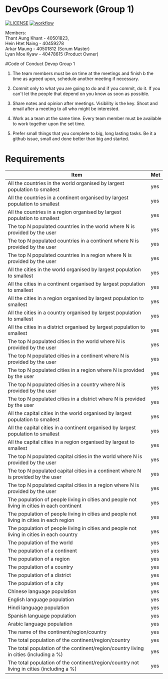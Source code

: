 # DevOps Coursework (Group 1)
[![LICENSE](https://img.shields.io/github/license/tedbot101/sem.svg?style=flat-square)](https://github.com/tedbot101/sem/blob/master/LICENSE)
[![workflow](https://img.shields.io/github/license/tedbot101/sem.svg?style=flat-square)](https://github.com//tree/main/.github/workflows/docker-image.yml)
<br>


Members: <br>
Thant Aung Khant - 40501823,<br>
Hein Htet Naing - 40459278 <br>
Arkar Maung - 40501812 (Scrum Master)<br>
Lyan Moe Kyaw - 40478615 (Product Owner)<br>

#Code of Conduct Devop Group 1

1. The team members must be on time at the meetings and finish b the time as agreed upon, schedule another meeting if necessary.

2. Commit only to what you are going to do and if you commit, do it. If you can't let the people that depend on you know as soon as possible.

3. Share notes and opinion after meetings. Visibility is the key. Shoot and email after a meeting to all who might be interested.

4. Work as a team at the same time. Every team member must be available to work together upon the set time.

5. Prefer small things that you complete to big, long lasting tasks. Be it a github issue, small and done better than big and started.

# Requirements

|Item                                                                                     |Met                     |
|-----------------------------------------------------------------------------------------|------------------------|
|All the countries in the world organised by largest population to smallest               |yes                     |
|All the countries in a continent organised by largest population to smallest             |yes                     |
|All the countries in a region organised by largest population to smallest                |yes                     |
|The top N populated countries in the world where N is provided by the user               |yes                     |
|The top N populated countries in a continent where N is provided by the user             |yes                     |
|The top N populated countries in a region where N is provided by the user                |yes                     |
|All the cities in the world organised by largest population to smallest                  |yes                     |
|All the cities in a continent organised by largest population to smallest                |yes                     |
|All the cities in a region organised by largest population to smallest                   |yes                     |
|All the cities in a country organised by largest population to smallest                  |yes                     |
|All the cities in a district organised by largest population to smallest                 |yes                     |
|The top N populated cities in the world where N is provided by the user                  |yes                     |
|The top N populated cities in a continent where N is provided by the user                |yes                     |
|The top N populated cities in a region where N is provided by the user                   |yes                     |
|The top N populated cities in a country where N is provided by the user                  |yes                     |
|The top N populated cities in a district where N is provided by the user                 |yes                     |
|All the capital cities in the world organised by largest population to smallest          |yes                     |
|All the capital cities in a continent organised by largest population to smallest        |yes                     |
|All the capital cities in a region organised by largest to smallest                      |yes                     |
|The top N populated capital cities in the world where N is provided by the user          |yes                     |
|The top N populated capital cities in a continent where N is provided by the user        |yes                     |
|The top N populated capital cities in a region where N is provided by the user           |yes                     |
|The population of people living in cities and people not living in cities in each continent|yes                     |
|The population of people living in cities and people not living in cities in each region |yes                     |
|The population of people living in cities and people not living in cities in each country|yes                     |
|The population of the world                                                              |yes                     |
|The population of a continent                                                            |yes                     |
|The population of a region                                                               |yes                     |
|The population of a country                                                              |yes                     |
|The population of a district                                                             |yes                     |
|The population of a city                                                                 |yes                     |
|Chinese language population                                                              |yes                     |
|English language population                                                              |yes                     |
|Hindi language population                                                                |yes                     |
|Spanish language population                                                              |yes                     |
|Arabic language population                                                               |yes                     |
|The name of the continent/region/country                                                 |yes                     |
|The total population of the continent/region/country                                     |yes                     |
|The total population of the continent/region/country living in cities (including a %)    |yes                     |
|The total population of the continent/region/country not living in cities (including a %)|yes                     |
